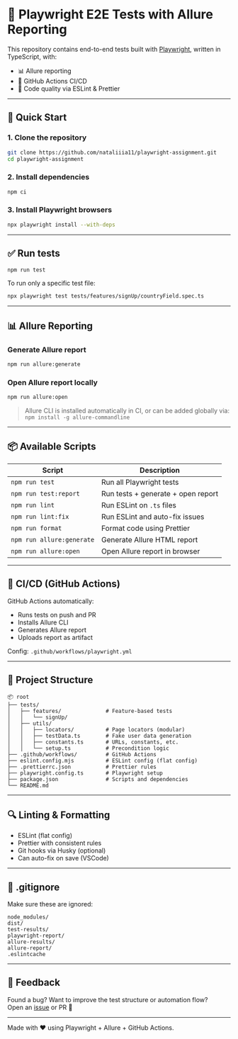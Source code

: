 # 🧪 Playwright E2E Tests with Allure Reporting

This repository contains end-to-end tests built with [Playwright](https://playwright.dev/), written in TypeScript, with:

- 📊 Allure reporting
- 🤖 GitHub Actions CI/CD
- 🎯 Code quality via ESLint & Prettier

---

## 🚀 Quick Start

### 1. Clone the repository
```bash
git clone https://github.com/nataliiia11/playwright-assignment.git
cd playwright-assignment
```

### 2. Install dependencies
```bash
npm ci
```

### 3. Install Playwright browsers
```bash
npx playwright install --with-deps
```

---

## ✅ Run tests

```bash
npm run test
```

To run only a specific test file:
```bash
npx playwright test tests/features/signUp/countryField.spec.ts
```

---

## 📊 Allure Reporting

### Generate Allure report
```bash
npm run allure:generate
```

### Open Allure report locally
```bash
npm run allure:open
```

> Allure CLI is installed automatically in CI, or can be added globally via:
> `npm install -g allure-commandline`

---

## 📦 Available Scripts

| Script                     | Description                          |
|----------------------------|--------------------------------------|
| `npm run test`             | Run all Playwright tests             |
| `npm run test:report`      | Run tests + generate + open report   |
| `npm run lint`             | Run ESLint on `.ts` files            |
| `npm run lint:fix`         | Run ESLint and auto-fix issues       |
| `npm run format`           | Format code using Prettier           |
| `npm run allure:generate`  | Generate Allure HTML report          |
| `npm run allure:open`      | Open Allure report in browser        |

---

## 🤖 CI/CD (GitHub Actions)

GitHub Actions automatically:

- Runs tests on push and PR
- Installs Allure CLI
- Generates Allure report
- Uploads report as artifact

Config: `.github/workflows/playwright.yml`

---

## 🧠 Project Structure

```
📦 root
├── tests/
│   ├── features/              # Feature-based tests
│   │   └── signUp/
│   ├── utils/
│   │   ├── locators/          # Page locators (modular)
│   │   ├── testData.ts        # Fake user data generation
│   │   ├── constants.ts       # URLs, constants, etc.
│   │   └── setup.ts           # Precondition logic
├── .github/workflows/         # GitHub Actions
├── eslint.config.mjs          # ESLint config (flat config)
├── .prettierrc.json           # Prettier rules
├── playwright.config.ts       # Playwright setup
├── package.json               # Scripts and dependencies
└── README.md
```

---

## 🔍 Linting & Formatting

- ESLint (flat config)
- Prettier with consistent rules
- Git hooks via Husky (optional)
- Can auto-fix on save (VSCode)

---

## 🧾 .gitignore

Make sure these are ignored:

```
node_modules/
dist/
test-results/
playwright-report/
allure-results/
allure-report/
.eslintcache
```

---

## 💬 Feedback

Found a bug? Want to improve the test structure or automation flow?  
Open an [issue](https://github.com/nataliiia11/playwright-assignment/issues) or PR 🙌

---

Made with ❤️ using Playwright + Allure + GitHub Actions.
